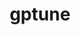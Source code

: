 ---
title: "gptune"
layout: cache
categories: [package, develop]
meta: {"versions": ["4.0.0"], "compilers": ["gcc@=11.1.0", "gcc@=11.4.0", "gcc@=9.4.0", "oneapi@=2023.2.0", "oneapi@=2023.2.1"], "oss": ["ubuntu20.04"], "platforms": ["linux"], "targets": ["neoverse_v1", "ppc64le", "x86_64_v3"], "stacks": ["e4s", "e4s-neoverse_v1", "e4s-oneapi", "e4s-power", "root"], "num_specs": 74, "num_specs_by_stack": {"e4s-neoverse_v1": 7, "root": 74, "e4s-power": 9, "e4s": 9, "e4s-oneapi": 49}}
spec_details: [{"hash": "pcq4znkjt5gcror5dyplfwdu5ni3vcj5", "compiler": "gcc@=11.4.0", "versions": ["4.0.0"], "os": "ubuntu20.04", "platform": "linux", "target": "neoverse_v1", "variants": ["build_system=cmake", "build_type=Release", "generator=make", "~hypre", "~ipo", "~mpispawn", "~superlu"], "stacks": ["e4s-neoverse_v1", "root"], "size": "-", "tarball": "https://binaries.spack.io/develop/build_cache/linux-ubuntu20.04-neoverse_v1/gcc-11.4.0/gptune-4.0.0/linux-ubuntu20.04-neoverse_v1-gcc-11.4.0-gptune-4.0.0-pcq4znkjt5gcror5dyplfwdu5ni3vcj5.spack"}, {"hash": "a4uzwupeu3jfdos2zfpardj4sncxde4m", "compiler": "gcc@=11.4.0", "versions": ["4.0.0"], "os": "ubuntu20.04", "platform": "linux", "target": "neoverse_v1", "variants": ["build_system=cmake", "build_type=Release", "generator=make", "~hypre", "~ipo", "~mpispawn", "~superlu"], "stacks": ["e4s-neoverse_v1", "root"], "size": "-", "tarball": "https://binaries.spack.io/develop/build_cache/linux-ubuntu20.04-neoverse_v1/gcc-11.4.0/gptune-4.0.0/linux-ubuntu20.04-neoverse_v1-gcc-11.4.0-gptune-4.0.0-a4uzwupeu3jfdos2zfpardj4sncxde4m.spack"}, {"hash": "cy65d752nkr6rhlb4hsxhnfmec3zboqn", "compiler": "gcc@=11.4.0", "versions": ["4.0.0"], "os": "ubuntu20.04", "platform": "linux", "target": "neoverse_v1", "variants": ["build_system=cmake", "build_type=Release", "generator=make", "~hypre", "~ipo", "~mpispawn", "~superlu"], "stacks": ["e4s-neoverse_v1", "root"], "size": "-", "tarball": "https://binaries.spack.io/develop/build_cache/linux-ubuntu20.04-neoverse_v1/gcc-11.4.0/gptune-4.0.0/linux-ubuntu20.04-neoverse_v1-gcc-11.4.0-gptune-4.0.0-cy65d752nkr6rhlb4hsxhnfmec3zboqn.spack"}, {"hash": "rbkmij6nqz7yar7ck67ozrarhqwh2uyh", "compiler": "gcc@=11.4.0", "versions": ["4.0.0"], "os": "ubuntu20.04", "platform": "linux", "target": "neoverse_v1", "variants": ["build_system=cmake", "build_type=Release", "generator=make", "~hypre", "~ipo", "~mpispawn", "~superlu"], "stacks": ["e4s-neoverse_v1", "root"], "size": "-", "tarball": "https://binaries.spack.io/develop/build_cache/linux-ubuntu20.04-neoverse_v1/gcc-11.4.0/gptune-4.0.0/linux-ubuntu20.04-neoverse_v1-gcc-11.4.0-gptune-4.0.0-rbkmij6nqz7yar7ck67ozrarhqwh2uyh.spack"}, {"hash": "njtpy5foqahtaeilpru42pse5brzkg3t", "compiler": "gcc@=11.4.0", "versions": ["4.0.0"], "os": "ubuntu20.04", "platform": "linux", "target": "neoverse_v1", "variants": ["build_system=cmake", "build_type=Release", "generator=make", "~hypre", "~ipo", "~mpispawn", "~superlu"], "stacks": ["e4s-neoverse_v1", "root"], "size": "-", "tarball": "https://binaries.spack.io/develop/build_cache/linux-ubuntu20.04-neoverse_v1/gcc-11.4.0/gptune-4.0.0/linux-ubuntu20.04-neoverse_v1-gcc-11.4.0-gptune-4.0.0-njtpy5foqahtaeilpru42pse5brzkg3t.spack"}, {"hash": "53te6j47xsb46jh3lua6mwnqa4ugzi7i", "compiler": "gcc@=11.4.0", "versions": ["4.0.0"], "os": "ubuntu20.04", "platform": "linux", "target": "neoverse_v1", "variants": ["build_system=cmake", "build_type=Release", "generator=make", "~hypre", "~ipo", "~mpispawn", "~superlu"], "stacks": ["e4s-neoverse_v1", "root"], "size": "-", "tarball": "https://binaries.spack.io/develop/build_cache/linux-ubuntu20.04-neoverse_v1/gcc-11.4.0/gptune-4.0.0/linux-ubuntu20.04-neoverse_v1-gcc-11.4.0-gptune-4.0.0-53te6j47xsb46jh3lua6mwnqa4ugzi7i.spack"}, {"hash": "62uicrk4wymcxh6m3m55g4rx55c7n2dh", "compiler": "gcc@=11.4.0", "versions": ["4.0.0"], "os": "ubuntu20.04", "platform": "linux", "target": "neoverse_v1", "variants": ["build_system=cmake", "build_type=Release", "generator=make", "~hypre", "~ipo", "~mpispawn", "~superlu"], "stacks": ["e4s-neoverse_v1", "root"], "size": "-", "tarball": "https://binaries.spack.io/develop/build_cache/linux-ubuntu20.04-neoverse_v1/gcc-11.4.0/gptune-4.0.0/linux-ubuntu20.04-neoverse_v1-gcc-11.4.0-gptune-4.0.0-62uicrk4wymcxh6m3m55g4rx55c7n2dh.spack"}, {"hash": "azwvm7ea24k32nyomrqku6b5kij2gjmf", "compiler": "gcc@=11.1.0", "versions": ["4.0.0"], "os": "ubuntu20.04", "platform": "linux", "target": "ppc64le", "variants": ["build_system=cmake", "build_type=Release", "generator=make", "~hypre", "~ipo", "+mpispawn", "~superlu"], "stacks": ["e4s-power", "root"], "size": "-", "tarball": "https://binaries.spack.io/develop/build_cache/linux-ubuntu20.04-ppc64le/gcc-11.1.0/gptune-4.0.0/linux-ubuntu20.04-ppc64le-gcc-11.1.0-gptune-4.0.0-azwvm7ea24k32nyomrqku6b5kij2gjmf.spack"}, {"hash": "l2bnfoztri5kn4g5pfnglcjeucsmhuao", "compiler": "gcc@=11.1.0", "versions": ["4.0.0"], "os": "ubuntu20.04", "platform": "linux", "target": "ppc64le", "variants": ["build_system=cmake", "build_type=Release", "generator=make", "~hypre", "~ipo", "+mpispawn", "~superlu"], "stacks": ["e4s-power", "root"], "size": "-", "tarball": "https://binaries.spack.io/develop/build_cache/linux-ubuntu20.04-ppc64le/gcc-11.1.0/gptune-4.0.0/linux-ubuntu20.04-ppc64le-gcc-11.1.0-gptune-4.0.0-l2bnfoztri5kn4g5pfnglcjeucsmhuao.spack"}, {"hash": "nhmmafdpontb6fmvpme4vyk2zlhguhh7", "compiler": "gcc@=9.4.0", "versions": ["4.0.0"], "os": "ubuntu20.04", "platform": "linux", "target": "ppc64le", "variants": ["build_system=cmake", "build_type=Release", "generator=make", "~hypre", "~ipo", "~mpispawn", "~superlu"], "stacks": ["e4s-power", "root"], "size": "-", "tarball": "https://binaries.spack.io/develop/build_cache/linux-ubuntu20.04-ppc64le/gcc-9.4.0/gptune-4.0.0/linux-ubuntu20.04-ppc64le-gcc-9.4.0-gptune-4.0.0-nhmmafdpontb6fmvpme4vyk2zlhguhh7.spack"}, {"hash": "xczndpbh4mvghxcj3ralljo6wfrgxx6z", "compiler": "gcc@=9.4.0", "versions": ["4.0.0"], "os": "ubuntu20.04", "platform": "linux", "target": "ppc64le", "variants": ["build_system=cmake", "build_type=Release", "generator=make", "~hypre", "~ipo", "~mpispawn", "~superlu"], "stacks": ["e4s-power", "root"], "size": "-", "tarball": "https://binaries.spack.io/develop/build_cache/linux-ubuntu20.04-ppc64le/gcc-9.4.0/gptune-4.0.0/linux-ubuntu20.04-ppc64le-gcc-9.4.0-gptune-4.0.0-xczndpbh4mvghxcj3ralljo6wfrgxx6z.spack"}, {"hash": "4zzozoh3ip53wozuslp4f6nlaiiyj54k", "compiler": "gcc@=9.4.0", "versions": ["4.0.0"], "os": "ubuntu20.04", "platform": "linux", "target": "ppc64le", "variants": ["build_system=cmake", "build_type=Release", "generator=make", "~hypre", "~ipo", "~mpispawn", "~superlu"], "stacks": ["e4s-power", "root"], "size": "-", "tarball": "https://binaries.spack.io/develop/build_cache/linux-ubuntu20.04-ppc64le/gcc-9.4.0/gptune-4.0.0/linux-ubuntu20.04-ppc64le-gcc-9.4.0-gptune-4.0.0-4zzozoh3ip53wozuslp4f6nlaiiyj54k.spack"}, {"hash": "macfutd4zwqrti6m66ujtavui2gkpipc", "compiler": "gcc@=9.4.0", "versions": ["4.0.0"], "os": "ubuntu20.04", "platform": "linux", "target": "ppc64le", "variants": ["build_system=cmake", "build_type=Release", "generator=make", "~hypre", "~ipo", "~mpispawn", "~superlu"], "stacks": ["e4s-power", "root"], "size": "-", "tarball": "https://binaries.spack.io/develop/build_cache/linux-ubuntu20.04-ppc64le/gcc-9.4.0/gptune-4.0.0/linux-ubuntu20.04-ppc64le-gcc-9.4.0-gptune-4.0.0-macfutd4zwqrti6m66ujtavui2gkpipc.spack"}, {"hash": "4bqb7itovs7lptan6dfjid5o5rruyf6r", "compiler": "gcc@=9.4.0", "versions": ["4.0.0"], "os": "ubuntu20.04", "platform": "linux", "target": "ppc64le", "variants": ["build_system=cmake", "build_type=Release", "generator=make", "~hypre", "~ipo", "~mpispawn", "~superlu"], "stacks": ["e4s-power", "root"], "size": "-", "tarball": "https://binaries.spack.io/develop/build_cache/linux-ubuntu20.04-ppc64le/gcc-9.4.0/gptune-4.0.0/linux-ubuntu20.04-ppc64le-gcc-9.4.0-gptune-4.0.0-4bqb7itovs7lptan6dfjid5o5rruyf6r.spack"}, {"hash": "j3ztx5nefmzq6zti3am5p3ax3wpo2gg3", "compiler": "gcc@=9.4.0", "versions": ["4.0.0"], "os": "ubuntu20.04", "platform": "linux", "target": "ppc64le", "variants": ["build_system=cmake", "build_type=Release", "generator=make", "~hypre", "~ipo", "~mpispawn", "~superlu"], "stacks": ["e4s-power", "root"], "size": "-", "tarball": "https://binaries.spack.io/develop/build_cache/linux-ubuntu20.04-ppc64le/gcc-9.4.0/gptune-4.0.0/linux-ubuntu20.04-ppc64le-gcc-9.4.0-gptune-4.0.0-j3ztx5nefmzq6zti3am5p3ax3wpo2gg3.spack"}, {"hash": "iwc3jqlk65vondlfapbo5hgkyuoj6pnt", "compiler": "gcc@=9.4.0", "versions": ["4.0.0"], "os": "ubuntu20.04", "platform": "linux", "target": "ppc64le", "variants": ["build_system=cmake", "build_type=Release", "generator=make", "~hypre", "~ipo", "~mpispawn", "~superlu"], "stacks": ["e4s-power", "root"], "size": "-", "tarball": "https://binaries.spack.io/develop/build_cache/linux-ubuntu20.04-ppc64le/gcc-9.4.0/gptune-4.0.0/linux-ubuntu20.04-ppc64le-gcc-9.4.0-gptune-4.0.0-iwc3jqlk65vondlfapbo5hgkyuoj6pnt.spack"}, {"hash": "cpqoegqfwhm2iibl3xkgjpcxk475c4ff", "compiler": "gcc@=11.4.0", "versions": ["4.0.0"], "os": "ubuntu20.04", "platform": "linux", "target": "x86_64_v3", "variants": ["build_system=cmake", "build_type=Release", "generator=make", "~hypre", "~ipo", "~mpispawn", "~superlu"], "stacks": ["e4s", "root"], "size": "-", "tarball": "https://binaries.spack.io/develop/build_cache/linux-ubuntu20.04-x86_64_v3/gcc-11.4.0/gptune-4.0.0/linux-ubuntu20.04-x86_64_v3-gcc-11.4.0-gptune-4.0.0-cpqoegqfwhm2iibl3xkgjpcxk475c4ff.spack"}, {"hash": "47tlydchwrzpqmbi6nimuehrpyl4jids", "compiler": "gcc@=11.4.0", "versions": ["4.0.0"], "os": "ubuntu20.04", "platform": "linux", "target": "x86_64_v3", "variants": ["build_system=cmake", "build_type=Release", "generator=make", "~hypre", "~ipo", "~mpispawn", "~superlu"], "stacks": ["e4s", "root"], "size": "-", "tarball": "https://binaries.spack.io/develop/build_cache/linux-ubuntu20.04-x86_64_v3/gcc-11.4.0/gptune-4.0.0/linux-ubuntu20.04-x86_64_v3-gcc-11.4.0-gptune-4.0.0-47tlydchwrzpqmbi6nimuehrpyl4jids.spack"}, {"hash": "yur2rbqy3pkkkw7wn7x25m7yozoodfbr", "compiler": "gcc@=11.4.0", "versions": ["4.0.0"], "os": "ubuntu20.04", "platform": "linux", "target": "x86_64_v3", "variants": ["build_system=cmake", "build_type=Release", "generator=make", "~hypre", "~ipo", "~mpispawn", "~superlu"], "stacks": ["e4s", "root"], "size": "-", "tarball": "https://binaries.spack.io/develop/build_cache/linux-ubuntu20.04-x86_64_v3/gcc-11.4.0/gptune-4.0.0/linux-ubuntu20.04-x86_64_v3-gcc-11.4.0-gptune-4.0.0-yur2rbqy3pkkkw7wn7x25m7yozoodfbr.spack"}, {"hash": "ztth5535aeaqakd7g2p6ksilgqt6c6qq", "compiler": "gcc@=11.4.0", "versions": ["4.0.0"], "os": "ubuntu20.04", "platform": "linux", "target": "x86_64_v3", "variants": ["build_system=cmake", "build_type=Release", "generator=make", "~hypre", "~ipo", "~mpispawn", "~superlu"], "stacks": ["e4s", "root"], "size": "-", "tarball": "https://binaries.spack.io/develop/build_cache/linux-ubuntu20.04-x86_64_v3/gcc-11.4.0/gptune-4.0.0/linux-ubuntu20.04-x86_64_v3-gcc-11.4.0-gptune-4.0.0-ztth5535aeaqakd7g2p6ksilgqt6c6qq.spack"}, {"hash": "u26zgc4x3cm7wvuyh5wbl45c7lareaop", "compiler": "gcc@=11.4.0", "versions": ["4.0.0"], "os": "ubuntu20.04", "platform": "linux", "target": "x86_64_v3", "variants": ["build_system=cmake", "build_type=Release", "generator=make", "~hypre", "~ipo", "~mpispawn", "~superlu"], "stacks": ["e4s", "root"], "size": "-", "tarball": "https://binaries.spack.io/develop/build_cache/linux-ubuntu20.04-x86_64_v3/gcc-11.4.0/gptune-4.0.0/linux-ubuntu20.04-x86_64_v3-gcc-11.4.0-gptune-4.0.0-u26zgc4x3cm7wvuyh5wbl45c7lareaop.spack"}, {"hash": "yr5mmbhzffsglxkdgyzebfkxsoee52w4", "compiler": "gcc@=11.4.0", "versions": ["4.0.0"], "os": "ubuntu20.04", "platform": "linux", "target": "x86_64_v3", "variants": ["build_system=cmake", "build_type=Release", "generator=make", "~hypre", "~ipo", "~mpispawn", "~superlu"], "stacks": ["e4s", "root"], "size": "-", "tarball": "https://binaries.spack.io/develop/build_cache/linux-ubuntu20.04-x86_64_v3/gcc-11.4.0/gptune-4.0.0/linux-ubuntu20.04-x86_64_v3-gcc-11.4.0-gptune-4.0.0-yr5mmbhzffsglxkdgyzebfkxsoee52w4.spack"}, {"hash": "52qk5uxckcxia334kchvhujvwkurujpk", "compiler": "gcc@=11.4.0", "versions": ["4.0.0"], "os": "ubuntu20.04", "platform": "linux", "target": "x86_64_v3", "variants": ["build_system=cmake", "build_type=Release", "generator=make", "~hypre", "~ipo", "~mpispawn", "~superlu"], "stacks": ["e4s", "root"], "size": "-", "tarball": "https://binaries.spack.io/develop/build_cache/linux-ubuntu20.04-x86_64_v3/gcc-11.4.0/gptune-4.0.0/linux-ubuntu20.04-x86_64_v3-gcc-11.4.0-gptune-4.0.0-52qk5uxckcxia334kchvhujvwkurujpk.spack"}, {"hash": "ircnoddoxhcve3rwgshefnnqc4jk7er7", "compiler": "gcc@=11.4.0", "versions": ["4.0.0"], "os": "ubuntu20.04", "platform": "linux", "target": "x86_64_v3", "variants": ["build_system=cmake", "build_type=Release", "generator=make", "~hypre", "~ipo", "~mpispawn", "~superlu"], "stacks": ["e4s", "root"], "size": "-", "tarball": "https://binaries.spack.io/develop/build_cache/linux-ubuntu20.04-x86_64_v3/gcc-11.4.0/gptune-4.0.0/linux-ubuntu20.04-x86_64_v3-gcc-11.4.0-gptune-4.0.0-ircnoddoxhcve3rwgshefnnqc4jk7er7.spack"}, {"hash": "mvpfbatdgrgsdddizugdzyjchh2f3ck6", "compiler": "gcc@=11.4.0", "versions": ["4.0.0"], "os": "ubuntu20.04", "platform": "linux", "target": "x86_64_v3", "variants": ["build_system=cmake", "build_type=Release", "generator=make", "~hypre", "~ipo", "~mpispawn", "~superlu"], "stacks": ["e4s", "root"], "size": "-", "tarball": "https://binaries.spack.io/develop/build_cache/linux-ubuntu20.04-x86_64_v3/gcc-11.4.0/gptune-4.0.0/linux-ubuntu20.04-x86_64_v3-gcc-11.4.0-gptune-4.0.0-mvpfbatdgrgsdddizugdzyjchh2f3ck6.spack"}, {"hash": "tbj526flrhpwhyumsm52dxlgtvbzr77j", "compiler": "oneapi@=2023.2.0", "versions": ["4.0.0"], "os": "ubuntu20.04", "platform": "linux", "target": "x86_64_v3", "variants": ["build_system=cmake", "build_type=Release", "generator=make", "~hypre", "~ipo", "~mpispawn", "~superlu"], "stacks": ["root", "e4s-oneapi"], "size": "-", "tarball": "https://binaries.spack.io/develop/build_cache/linux-ubuntu20.04-x86_64_v3/oneapi-2023.2.0/gptune-4.0.0/linux-ubuntu20.04-x86_64_v3-oneapi-2023.2.0-gptune-4.0.0-tbj526flrhpwhyumsm52dxlgtvbzr77j.spack"}, {"hash": "pwfjvqp5jyzbsiz6rd726lk7y5di3szo", "compiler": "oneapi@=2023.2.0", "versions": ["4.0.0"], "os": "ubuntu20.04", "platform": "linux", "target": "x86_64_v3", "variants": ["build_system=cmake", "build_type=Release", "generator=make", "~hypre", "~ipo", "~mpispawn", "~superlu"], "stacks": ["root", "e4s-oneapi"], "size": "-", "tarball": "https://binaries.spack.io/develop/build_cache/linux-ubuntu20.04-x86_64_v3/oneapi-2023.2.0/gptune-4.0.0/linux-ubuntu20.04-x86_64_v3-oneapi-2023.2.0-gptune-4.0.0-pwfjvqp5jyzbsiz6rd726lk7y5di3szo.spack"}, {"hash": "c2cuqbmyaaaarlaibvxm5pmgkujt4ipl", "compiler": "oneapi@=2023.2.0", "versions": ["4.0.0"], "os": "ubuntu20.04", "platform": "linux", "target": "x86_64_v3", "variants": ["build_system=cmake", "build_type=Release", "generator=make", "~hypre", "~ipo", "~mpispawn", "~superlu"], "stacks": ["root", "e4s-oneapi"], "size": "-", "tarball": "https://binaries.spack.io/develop/build_cache/linux-ubuntu20.04-x86_64_v3/oneapi-2023.2.0/gptune-4.0.0/linux-ubuntu20.04-x86_64_v3-oneapi-2023.2.0-gptune-4.0.0-c2cuqbmyaaaarlaibvxm5pmgkujt4ipl.spack"}, {"hash": "3kugvnl2kbagvzvcnht76hhbqli5gimb", "compiler": "oneapi@=2023.2.0", "versions": ["4.0.0"], "os": "ubuntu20.04", "platform": "linux", "target": "x86_64_v3", "variants": ["build_system=cmake", "build_type=Release", "generator=make", "~hypre", "~ipo", "~mpispawn", "~superlu"], "stacks": ["root", "e4s-oneapi"], "size": "-", "tarball": "https://binaries.spack.io/develop/build_cache/linux-ubuntu20.04-x86_64_v3/oneapi-2023.2.0/gptune-4.0.0/linux-ubuntu20.04-x86_64_v3-oneapi-2023.2.0-gptune-4.0.0-3kugvnl2kbagvzvcnht76hhbqli5gimb.spack"}, {"hash": "fnwv4z23hn4adbyhw7bbq6kygbuvr45v", "compiler": "oneapi@=2023.2.0", "versions": ["4.0.0"], "os": "ubuntu20.04", "platform": "linux", "target": "x86_64_v3", "variants": ["build_system=cmake", "build_type=Release", "generator=make", "~hypre", "~ipo", "~mpispawn", "~superlu"], "stacks": ["root", "e4s-oneapi"], "size": "-", "tarball": "https://binaries.spack.io/develop/build_cache/linux-ubuntu20.04-x86_64_v3/oneapi-2023.2.0/gptune-4.0.0/linux-ubuntu20.04-x86_64_v3-oneapi-2023.2.0-gptune-4.0.0-fnwv4z23hn4adbyhw7bbq6kygbuvr45v.spack"}, {"hash": "vvjhznxucfihgvwtwheg6sf7asbm5q6n", "compiler": "oneapi@=2023.2.0", "versions": ["4.0.0"], "os": "ubuntu20.04", "platform": "linux", "target": "x86_64_v3", "variants": ["build_system=cmake", "build_type=Release", "generator=make", "~hypre", "~ipo", "~mpispawn", "~superlu"], "stacks": ["root", "e4s-oneapi"], "size": "-", "tarball": "https://binaries.spack.io/develop/build_cache/linux-ubuntu20.04-x86_64_v3/oneapi-2023.2.0/gptune-4.0.0/linux-ubuntu20.04-x86_64_v3-oneapi-2023.2.0-gptune-4.0.0-vvjhznxucfihgvwtwheg6sf7asbm5q6n.spack"}, {"hash": "p36ioed4pcosy5scmgpknkiix3oppdeh", "compiler": "oneapi@=2023.2.0", "versions": ["4.0.0"], "os": "ubuntu20.04", "platform": "linux", "target": "x86_64_v3", "variants": ["build_system=cmake", "build_type=Release", "generator=make", "~hypre", "~ipo", "~mpispawn", "~superlu"], "stacks": ["root", "e4s-oneapi"], "size": "-", "tarball": "https://binaries.spack.io/develop/build_cache/linux-ubuntu20.04-x86_64_v3/oneapi-2023.2.0/gptune-4.0.0/linux-ubuntu20.04-x86_64_v3-oneapi-2023.2.0-gptune-4.0.0-p36ioed4pcosy5scmgpknkiix3oppdeh.spack"}, {"hash": "4f3s7td6renvwitzyrb23aigpohnmxc6", "compiler": "oneapi@=2023.2.1", "versions": ["4.0.0"], "os": "ubuntu20.04", "platform": "linux", "target": "x86_64_v3", "variants": ["build_system=cmake", "build_type=Release", "generator=make", "~hypre", "~ipo", "~mpispawn", "~superlu"], "stacks": ["root", "e4s-oneapi"], "size": "-", "tarball": "https://binaries.spack.io/develop/build_cache/linux-ubuntu20.04-x86_64_v3/oneapi-2023.2.1/gptune-4.0.0/linux-ubuntu20.04-x86_64_v3-oneapi-2023.2.1-gptune-4.0.0-4f3s7td6renvwitzyrb23aigpohnmxc6.spack"}, {"hash": "3rq7u2xjophurixdedebq6dsjbmy32r6", "compiler": "oneapi@=2023.2.1", "versions": ["4.0.0"], "os": "ubuntu20.04", "platform": "linux", "target": "x86_64_v3", "variants": ["build_system=cmake", "build_type=Release", "generator=make", "~hypre", "~ipo", "~mpispawn", "~superlu"], "stacks": ["root", "e4s-oneapi"], "size": "-", "tarball": "https://binaries.spack.io/develop/build_cache/linux-ubuntu20.04-x86_64_v3/oneapi-2023.2.1/gptune-4.0.0/linux-ubuntu20.04-x86_64_v3-oneapi-2023.2.1-gptune-4.0.0-3rq7u2xjophurixdedebq6dsjbmy32r6.spack"}, {"hash": "covif6comzef2wriokv2malll3ih46he", "compiler": "oneapi@=2023.2.1", "versions": ["4.0.0"], "os": "ubuntu20.04", "platform": "linux", "target": "x86_64_v3", "variants": ["build_system=cmake", "build_type=Release", "generator=make", "~hypre", "~ipo", "~mpispawn", "~superlu"], "stacks": ["root", "e4s-oneapi"], "size": "-", "tarball": "https://binaries.spack.io/develop/build_cache/linux-ubuntu20.04-x86_64_v3/oneapi-2023.2.1/gptune-4.0.0/linux-ubuntu20.04-x86_64_v3-oneapi-2023.2.1-gptune-4.0.0-covif6comzef2wriokv2malll3ih46he.spack"}, {"hash": "dnwesykfh5lkg3cmo6fw4am3bk3lopcd", "compiler": "oneapi@=2023.2.1", "versions": ["4.0.0"], "os": "ubuntu20.04", "platform": "linux", "target": "x86_64_v3", "variants": ["build_system=cmake", "build_type=Release", "generator=make", "~hypre", "~ipo", "~mpispawn", "~superlu"], "stacks": ["root", "e4s-oneapi"], "size": "-", "tarball": "https://binaries.spack.io/develop/build_cache/linux-ubuntu20.04-x86_64_v3/oneapi-2023.2.1/gptune-4.0.0/linux-ubuntu20.04-x86_64_v3-oneapi-2023.2.1-gptune-4.0.0-dnwesykfh5lkg3cmo6fw4am3bk3lopcd.spack"}, {"hash": "ayogbo7cxwrrz7pbcdosrs6kerr6y3wz", "compiler": "oneapi@=2023.2.1", "versions": ["4.0.0"], "os": "ubuntu20.04", "platform": "linux", "target": "x86_64_v3", "variants": ["build_system=cmake", "build_type=Release", "generator=make", "~hypre", "~ipo", "~mpispawn", "~superlu"], "stacks": ["root", "e4s-oneapi"], "size": "-", "tarball": "https://binaries.spack.io/develop/build_cache/linux-ubuntu20.04-x86_64_v3/oneapi-2023.2.1/gptune-4.0.0/linux-ubuntu20.04-x86_64_v3-oneapi-2023.2.1-gptune-4.0.0-ayogbo7cxwrrz7pbcdosrs6kerr6y3wz.spack"}, {"hash": "a3o536dcaivdfm56cefzswyv3o2odhva", "compiler": "oneapi@=2023.2.1", "versions": ["4.0.0"], "os": "ubuntu20.04", "platform": "linux", "target": "x86_64_v3", "variants": ["build_system=cmake", "build_type=Release", "generator=make", "~hypre", "~ipo", "~mpispawn", "~superlu"], "stacks": ["root", "e4s-oneapi"], "size": "-", "tarball": "https://binaries.spack.io/develop/build_cache/linux-ubuntu20.04-x86_64_v3/oneapi-2023.2.1/gptune-4.0.0/linux-ubuntu20.04-x86_64_v3-oneapi-2023.2.1-gptune-4.0.0-a3o536dcaivdfm56cefzswyv3o2odhva.spack"}, {"hash": "2abtgyaho5sw4vrgwxoa7a3oumo2lqn7", "compiler": "oneapi@=2023.2.1", "versions": ["4.0.0"], "os": "ubuntu20.04", "platform": "linux", "target": "x86_64_v3", "variants": ["build_system=cmake", "build_type=Release", "generator=make", "~hypre", "~ipo", "~mpispawn", "~superlu"], "stacks": ["root", "e4s-oneapi"], "size": "-", "tarball": "https://binaries.spack.io/develop/build_cache/linux-ubuntu20.04-x86_64_v3/oneapi-2023.2.1/gptune-4.0.0/linux-ubuntu20.04-x86_64_v3-oneapi-2023.2.1-gptune-4.0.0-2abtgyaho5sw4vrgwxoa7a3oumo2lqn7.spack"}, {"hash": "5wbztglxtbfkdg5jn2j4hqocghzlcxcf", "compiler": "oneapi@=2023.2.1", "versions": ["4.0.0"], "os": "ubuntu20.04", "platform": "linux", "target": "x86_64_v3", "variants": ["build_system=cmake", "build_type=Release", "generator=make", "~hypre", "~ipo", "~mpispawn", "~superlu"], "stacks": ["root", "e4s-oneapi"], "size": "-", "tarball": "https://binaries.spack.io/develop/build_cache/linux-ubuntu20.04-x86_64_v3/oneapi-2023.2.1/gptune-4.0.0/linux-ubuntu20.04-x86_64_v3-oneapi-2023.2.1-gptune-4.0.0-5wbztglxtbfkdg5jn2j4hqocghzlcxcf.spack"}, {"hash": "2fp3lfproycw254ruqj5ersuqkuttbkp", "compiler": "oneapi@=2023.2.1", "versions": ["4.0.0"], "os": "ubuntu20.04", "platform": "linux", "target": "x86_64_v3", "variants": ["build_system=cmake", "build_type=Release", "generator=make", "~hypre", "~ipo", "~mpispawn", "~superlu"], "stacks": ["root", "e4s-oneapi"], "size": "-", "tarball": "https://binaries.spack.io/develop/build_cache/linux-ubuntu20.04-x86_64_v3/oneapi-2023.2.1/gptune-4.0.0/linux-ubuntu20.04-x86_64_v3-oneapi-2023.2.1-gptune-4.0.0-2fp3lfproycw254ruqj5ersuqkuttbkp.spack"}, {"hash": "cofkjm7byj3k5cbq53brz47xd7bm6a5d", "compiler": "oneapi@=2023.2.1", "versions": ["4.0.0"], "os": "ubuntu20.04", "platform": "linux", "target": "x86_64_v3", "variants": ["build_system=cmake", "build_type=Release", "generator=make", "~hypre", "~ipo", "~mpispawn", "~superlu"], "stacks": ["root", "e4s-oneapi"], "size": "-", "tarball": "https://binaries.spack.io/develop/build_cache/linux-ubuntu20.04-x86_64_v3/oneapi-2023.2.1/gptune-4.0.0/linux-ubuntu20.04-x86_64_v3-oneapi-2023.2.1-gptune-4.0.0-cofkjm7byj3k5cbq53brz47xd7bm6a5d.spack"}, {"hash": "v4iifvd7353vcdhm37g2rqd3f4wzlhpw", "compiler": "oneapi@=2023.2.1", "versions": ["4.0.0"], "os": "ubuntu20.04", "platform": "linux", "target": "x86_64_v3", "variants": ["build_system=cmake", "build_type=Release", "generator=make", "~hypre", "~ipo", "~mpispawn", "~superlu"], "stacks": ["root", "e4s-oneapi"], "size": "-", "tarball": "https://binaries.spack.io/develop/build_cache/linux-ubuntu20.04-x86_64_v3/oneapi-2023.2.1/gptune-4.0.0/linux-ubuntu20.04-x86_64_v3-oneapi-2023.2.1-gptune-4.0.0-v4iifvd7353vcdhm37g2rqd3f4wzlhpw.spack"}, {"hash": "n7vtgkogecwz7aqchpozvbljollaj23s", "compiler": "oneapi@=2023.2.1", "versions": ["4.0.0"], "os": "ubuntu20.04", "platform": "linux", "target": "x86_64_v3", "variants": ["build_system=cmake", "build_type=Release", "generator=make", "~hypre", "~ipo", "~mpispawn", "~superlu"], "stacks": ["root", "e4s-oneapi"], "size": "-", "tarball": "https://binaries.spack.io/develop/build_cache/linux-ubuntu20.04-x86_64_v3/oneapi-2023.2.1/gptune-4.0.0/linux-ubuntu20.04-x86_64_v3-oneapi-2023.2.1-gptune-4.0.0-n7vtgkogecwz7aqchpozvbljollaj23s.spack"}, {"hash": "sprmvy3dn5k2suetxeuc3gkkumka272k", "compiler": "oneapi@=2023.2.1", "versions": ["4.0.0"], "os": "ubuntu20.04", "platform": "linux", "target": "x86_64_v3", "variants": ["build_system=cmake", "build_type=Release", "generator=make", "~hypre", "~ipo", "~mpispawn", "~superlu"], "stacks": ["root", "e4s-oneapi"], "size": "-", "tarball": "https://binaries.spack.io/develop/build_cache/linux-ubuntu20.04-x86_64_v3/oneapi-2023.2.1/gptune-4.0.0/linux-ubuntu20.04-x86_64_v3-oneapi-2023.2.1-gptune-4.0.0-sprmvy3dn5k2suetxeuc3gkkumka272k.spack"}, {"hash": "hn4oyj23h762ddpqlwbnzcsev64i5ru7", "compiler": "oneapi@=2023.2.1", "versions": ["4.0.0"], "os": "ubuntu20.04", "platform": "linux", "target": "x86_64_v3", "variants": ["build_system=cmake", "build_type=Release", "generator=make", "~hypre", "~ipo", "~mpispawn", "~superlu"], "stacks": ["root", "e4s-oneapi"], "size": "-", "tarball": "https://binaries.spack.io/develop/build_cache/linux-ubuntu20.04-x86_64_v3/oneapi-2023.2.1/gptune-4.0.0/linux-ubuntu20.04-x86_64_v3-oneapi-2023.2.1-gptune-4.0.0-hn4oyj23h762ddpqlwbnzcsev64i5ru7.spack"}, {"hash": "jnjjfacpa4tutjrb2nqbnezpuow27zva", "compiler": "oneapi@=2023.2.1", "versions": ["4.0.0"], "os": "ubuntu20.04", "platform": "linux", "target": "x86_64_v3", "variants": ["build_system=cmake", "build_type=Release", "generator=make", "~hypre", "~ipo", "~mpispawn", "~superlu"], "stacks": ["root", "e4s-oneapi"], "size": "-", "tarball": "https://binaries.spack.io/develop/build_cache/linux-ubuntu20.04-x86_64_v3/oneapi-2023.2.1/gptune-4.0.0/linux-ubuntu20.04-x86_64_v3-oneapi-2023.2.1-gptune-4.0.0-jnjjfacpa4tutjrb2nqbnezpuow27zva.spack"}, {"hash": "lw5nwbi2rx64e76xtaabiz7lrqwzbosr", "compiler": "oneapi@=2023.2.1", "versions": ["4.0.0"], "os": "ubuntu20.04", "platform": "linux", "target": "x86_64_v3", "variants": ["build_system=cmake", "build_type=Release", "generator=make", "~hypre", "~ipo", "~mpispawn", "~superlu"], "stacks": ["root", "e4s-oneapi"], "size": "-", "tarball": "https://binaries.spack.io/develop/build_cache/linux-ubuntu20.04-x86_64_v3/oneapi-2023.2.1/gptune-4.0.0/linux-ubuntu20.04-x86_64_v3-oneapi-2023.2.1-gptune-4.0.0-lw5nwbi2rx64e76xtaabiz7lrqwzbosr.spack"}, {"hash": "mmq7kthqkddllcktw6ycpjtstppdaq2z", "compiler": "oneapi@=2023.2.1", "versions": ["4.0.0"], "os": "ubuntu20.04", "platform": "linux", "target": "x86_64_v3", "variants": ["build_system=cmake", "build_type=Release", "generator=make", "~hypre", "~ipo", "~mpispawn", "~superlu"], "stacks": ["root", "e4s-oneapi"], "size": "-", "tarball": "https://binaries.spack.io/develop/build_cache/linux-ubuntu20.04-x86_64_v3/oneapi-2023.2.1/gptune-4.0.0/linux-ubuntu20.04-x86_64_v3-oneapi-2023.2.1-gptune-4.0.0-mmq7kthqkddllcktw6ycpjtstppdaq2z.spack"}, {"hash": "qfu5ayq6fzqoje5z23cutc3grtk4ydiz", "compiler": "oneapi@=2023.2.1", "versions": ["4.0.0"], "os": "ubuntu20.04", "platform": "linux", "target": "x86_64_v3", "variants": ["build_system=cmake", "build_type=Release", "generator=make", "~hypre", "~ipo", "~mpispawn", "~superlu"], "stacks": ["root", "e4s-oneapi"], "size": "-", "tarball": "https://binaries.spack.io/develop/build_cache/linux-ubuntu20.04-x86_64_v3/oneapi-2023.2.1/gptune-4.0.0/linux-ubuntu20.04-x86_64_v3-oneapi-2023.2.1-gptune-4.0.0-qfu5ayq6fzqoje5z23cutc3grtk4ydiz.spack"}, {"hash": "e5hcxfyuzzjfonsej3ydjdz657uxf5mn", "compiler": "oneapi@=2023.2.1", "versions": ["4.0.0"], "os": "ubuntu20.04", "platform": "linux", "target": "x86_64_v3", "variants": ["build_system=cmake", "build_type=Release", "generator=make", "~hypre", "~ipo", "~mpispawn", "~superlu"], "stacks": ["root", "e4s-oneapi"], "size": "-", "tarball": "https://binaries.spack.io/develop/build_cache/linux-ubuntu20.04-x86_64_v3/oneapi-2023.2.1/gptune-4.0.0/linux-ubuntu20.04-x86_64_v3-oneapi-2023.2.1-gptune-4.0.0-e5hcxfyuzzjfonsej3ydjdz657uxf5mn.spack"}, {"hash": "fkgxre5yxszq6bwiqy6vojx6ccytigrn", "compiler": "oneapi@=2023.2.1", "versions": ["4.0.0"], "os": "ubuntu20.04", "platform": "linux", "target": "x86_64_v3", "variants": ["build_system=cmake", "build_type=Release", "generator=make", "~hypre", "~ipo", "~mpispawn", "~superlu"], "stacks": ["root", "e4s-oneapi"], "size": "-", "tarball": "https://binaries.spack.io/develop/build_cache/linux-ubuntu20.04-x86_64_v3/oneapi-2023.2.1/gptune-4.0.0/linux-ubuntu20.04-x86_64_v3-oneapi-2023.2.1-gptune-4.0.0-fkgxre5yxszq6bwiqy6vojx6ccytigrn.spack"}, {"hash": "ds2wjgywijhj7ynl5ou25t4kt6pcwrtr", "compiler": "oneapi@=2023.2.1", "versions": ["4.0.0"], "os": "ubuntu20.04", "platform": "linux", "target": "x86_64_v3", "variants": ["build_system=cmake", "build_type=Release", "generator=make", "~hypre", "~ipo", "~mpispawn", "~superlu"], "stacks": ["root", "e4s-oneapi"], "size": "-", "tarball": "https://binaries.spack.io/develop/build_cache/linux-ubuntu20.04-x86_64_v3/oneapi-2023.2.1/gptune-4.0.0/linux-ubuntu20.04-x86_64_v3-oneapi-2023.2.1-gptune-4.0.0-ds2wjgywijhj7ynl5ou25t4kt6pcwrtr.spack"}, {"hash": "eqygsb7rltuhszxin4vvcrsd2pjb7kff", "compiler": "oneapi@=2023.2.1", "versions": ["4.0.0"], "os": "ubuntu20.04", "platform": "linux", "target": "x86_64_v3", "variants": ["build_system=cmake", "build_type=Release", "generator=make", "~hypre", "~ipo", "~mpispawn", "~superlu"], "stacks": ["root", "e4s-oneapi"], "size": "-", "tarball": "https://binaries.spack.io/develop/build_cache/linux-ubuntu20.04-x86_64_v3/oneapi-2023.2.1/gptune-4.0.0/linux-ubuntu20.04-x86_64_v3-oneapi-2023.2.1-gptune-4.0.0-eqygsb7rltuhszxin4vvcrsd2pjb7kff.spack"}, {"hash": "in76s3oefdr7o6ex3xpx6lgsaateqcei", "compiler": "oneapi@=2023.2.1", "versions": ["4.0.0"], "os": "ubuntu20.04", "platform": "linux", "target": "x86_64_v3", "variants": ["build_system=cmake", "build_type=Release", "generator=make", "~hypre", "~ipo", "~mpispawn", "~superlu"], "stacks": ["root", "e4s-oneapi"], "size": "-", "tarball": "https://binaries.spack.io/develop/build_cache/linux-ubuntu20.04-x86_64_v3/oneapi-2023.2.1/gptune-4.0.0/linux-ubuntu20.04-x86_64_v3-oneapi-2023.2.1-gptune-4.0.0-in76s3oefdr7o6ex3xpx6lgsaateqcei.spack"}, {"hash": "eywgjvcw36g5miihmatzmz6yq6nsmhwd", "compiler": "oneapi@=2023.2.1", "versions": ["4.0.0"], "os": "ubuntu20.04", "platform": "linux", "target": "x86_64_v3", "variants": ["build_system=cmake", "build_type=Release", "generator=make", "~hypre", "~ipo", "~mpispawn", "~superlu"], "stacks": ["root", "e4s-oneapi"], "size": "-", "tarball": "https://binaries.spack.io/develop/build_cache/linux-ubuntu20.04-x86_64_v3/oneapi-2023.2.1/gptune-4.0.0/linux-ubuntu20.04-x86_64_v3-oneapi-2023.2.1-gptune-4.0.0-eywgjvcw36g5miihmatzmz6yq6nsmhwd.spack"}, {"hash": "k3femdtfogrcjxzlkj2v7n6qoul4u2eo", "compiler": "oneapi@=2023.2.1", "versions": ["4.0.0"], "os": "ubuntu20.04", "platform": "linux", "target": "x86_64_v3", "variants": ["build_system=cmake", "build_type=Release", "generator=make", "~hypre", "~ipo", "~mpispawn", "~superlu"], "stacks": ["root", "e4s-oneapi"], "size": "-", "tarball": "https://binaries.spack.io/develop/build_cache/linux-ubuntu20.04-x86_64_v3/oneapi-2023.2.1/gptune-4.0.0/linux-ubuntu20.04-x86_64_v3-oneapi-2023.2.1-gptune-4.0.0-k3femdtfogrcjxzlkj2v7n6qoul4u2eo.spack"}, {"hash": "nik7a4criuiei75vcsfuk4w3doj3ufow", "compiler": "oneapi@=2023.2.1", "versions": ["4.0.0"], "os": "ubuntu20.04", "platform": "linux", "target": "x86_64_v3", "variants": ["build_system=cmake", "build_type=Release", "generator=make", "~hypre", "~ipo", "~mpispawn", "~superlu"], "stacks": ["root", "e4s-oneapi"], "size": "-", "tarball": "https://binaries.spack.io/develop/build_cache/linux-ubuntu20.04-x86_64_v3/oneapi-2023.2.1/gptune-4.0.0/linux-ubuntu20.04-x86_64_v3-oneapi-2023.2.1-gptune-4.0.0-nik7a4criuiei75vcsfuk4w3doj3ufow.spack"}, {"hash": "pzg37sp4qhxxuayuosma35y6tsqrdzny", "compiler": "oneapi@=2023.2.1", "versions": ["4.0.0"], "os": "ubuntu20.04", "platform": "linux", "target": "x86_64_v3", "variants": ["build_system=cmake", "build_type=Release", "generator=make", "~hypre", "~ipo", "~mpispawn", "~superlu"], "stacks": ["root", "e4s-oneapi"], "size": "-", "tarball": "https://binaries.spack.io/develop/build_cache/linux-ubuntu20.04-x86_64_v3/oneapi-2023.2.1/gptune-4.0.0/linux-ubuntu20.04-x86_64_v3-oneapi-2023.2.1-gptune-4.0.0-pzg37sp4qhxxuayuosma35y6tsqrdzny.spack"}, {"hash": "m2vjy6kiu6lxblr57h6y4svjb3qek6jh", "compiler": "oneapi@=2023.2.1", "versions": ["4.0.0"], "os": "ubuntu20.04", "platform": "linux", "target": "x86_64_v3", "variants": ["build_system=cmake", "build_type=Release", "generator=make", "~hypre", "~ipo", "~mpispawn", "~superlu"], "stacks": ["root", "e4s-oneapi"], "size": "-", "tarball": "https://binaries.spack.io/develop/build_cache/linux-ubuntu20.04-x86_64_v3/oneapi-2023.2.1/gptune-4.0.0/linux-ubuntu20.04-x86_64_v3-oneapi-2023.2.1-gptune-4.0.0-m2vjy6kiu6lxblr57h6y4svjb3qek6jh.spack"}, {"hash": "mvjsqcjhmr6sqilsm2nw42gaib64fijl", "compiler": "oneapi@=2023.2.1", "versions": ["4.0.0"], "os": "ubuntu20.04", "platform": "linux", "target": "x86_64_v3", "variants": ["build_system=cmake", "build_type=Release", "generator=make", "~hypre", "~ipo", "~mpispawn", "~superlu"], "stacks": ["root", "e4s-oneapi"], "size": "-", "tarball": "https://binaries.spack.io/develop/build_cache/linux-ubuntu20.04-x86_64_v3/oneapi-2023.2.1/gptune-4.0.0/linux-ubuntu20.04-x86_64_v3-oneapi-2023.2.1-gptune-4.0.0-mvjsqcjhmr6sqilsm2nw42gaib64fijl.spack"}, {"hash": "ruxslyilk2po6p6itjbacj2mbgixlthj", "compiler": "oneapi@=2023.2.1", "versions": ["4.0.0"], "os": "ubuntu20.04", "platform": "linux", "target": "x86_64_v3", "variants": ["build_system=cmake", "build_type=Release", "generator=make", "~hypre", "~ipo", "~mpispawn", "~superlu"], "stacks": ["root", "e4s-oneapi"], "size": "-", "tarball": "https://binaries.spack.io/develop/build_cache/linux-ubuntu20.04-x86_64_v3/oneapi-2023.2.1/gptune-4.0.0/linux-ubuntu20.04-x86_64_v3-oneapi-2023.2.1-gptune-4.0.0-ruxslyilk2po6p6itjbacj2mbgixlthj.spack"}, {"hash": "ogbqi4v4g4qswlya5c7sgkjvhwwpmocn", "compiler": "oneapi@=2023.2.1", "versions": ["4.0.0"], "os": "ubuntu20.04", "platform": "linux", "target": "x86_64_v3", "variants": ["build_system=cmake", "build_type=Release", "generator=make", "~hypre", "~ipo", "~mpispawn", "~superlu"], "stacks": ["root", "e4s-oneapi"], "size": "-", "tarball": "https://binaries.spack.io/develop/build_cache/linux-ubuntu20.04-x86_64_v3/oneapi-2023.2.1/gptune-4.0.0/linux-ubuntu20.04-x86_64_v3-oneapi-2023.2.1-gptune-4.0.0-ogbqi4v4g4qswlya5c7sgkjvhwwpmocn.spack"}, {"hash": "mmedccnng4xbbf2klphwpwysh4t67ynp", "compiler": "oneapi@=2023.2.1", "versions": ["4.0.0"], "os": "ubuntu20.04", "platform": "linux", "target": "x86_64_v3", "variants": ["build_system=cmake", "build_type=Release", "generator=make", "~hypre", "~ipo", "~mpispawn", "~superlu"], "stacks": ["root", "e4s-oneapi"], "size": "-", "tarball": "https://binaries.spack.io/develop/build_cache/linux-ubuntu20.04-x86_64_v3/oneapi-2023.2.1/gptune-4.0.0/linux-ubuntu20.04-x86_64_v3-oneapi-2023.2.1-gptune-4.0.0-mmedccnng4xbbf2klphwpwysh4t67ynp.spack"}, {"hash": "reccuinoredpuheasxbpfl3q7jdielxz", "compiler": "oneapi@=2023.2.1", "versions": ["4.0.0"], "os": "ubuntu20.04", "platform": "linux", "target": "x86_64_v3", "variants": ["build_system=cmake", "build_type=Release", "generator=make", "~hypre", "~ipo", "~mpispawn", "~superlu"], "stacks": ["root", "e4s-oneapi"], "size": "-", "tarball": "https://binaries.spack.io/develop/build_cache/linux-ubuntu20.04-x86_64_v3/oneapi-2023.2.1/gptune-4.0.0/linux-ubuntu20.04-x86_64_v3-oneapi-2023.2.1-gptune-4.0.0-reccuinoredpuheasxbpfl3q7jdielxz.spack"}, {"hash": "po5wv5gxqw5tnvfltyw2yp6ydi7r2sef", "compiler": "oneapi@=2023.2.1", "versions": ["4.0.0"], "os": "ubuntu20.04", "platform": "linux", "target": "x86_64_v3", "variants": ["build_system=cmake", "build_type=Release", "generator=make", "~hypre", "~ipo", "~mpispawn", "~superlu"], "stacks": ["root", "e4s-oneapi"], "size": "-", "tarball": "https://binaries.spack.io/develop/build_cache/linux-ubuntu20.04-x86_64_v3/oneapi-2023.2.1/gptune-4.0.0/linux-ubuntu20.04-x86_64_v3-oneapi-2023.2.1-gptune-4.0.0-po5wv5gxqw5tnvfltyw2yp6ydi7r2sef.spack"}, {"hash": "p5btfczhd2ewltpynzq34u2j2z4zqdpp", "compiler": "oneapi@=2023.2.1", "versions": ["4.0.0"], "os": "ubuntu20.04", "platform": "linux", "target": "x86_64_v3", "variants": ["build_system=cmake", "build_type=Release", "generator=make", "~hypre", "~ipo", "~mpispawn", "~superlu"], "stacks": ["root", "e4s-oneapi"], "size": "-", "tarball": "https://binaries.spack.io/develop/build_cache/linux-ubuntu20.04-x86_64_v3/oneapi-2023.2.1/gptune-4.0.0/linux-ubuntu20.04-x86_64_v3-oneapi-2023.2.1-gptune-4.0.0-p5btfczhd2ewltpynzq34u2j2z4zqdpp.spack"}, {"hash": "pj7kiqhho3wn6vyq4u7apsq5gi54eivd", "compiler": "oneapi@=2023.2.1", "versions": ["4.0.0"], "os": "ubuntu20.04", "platform": "linux", "target": "x86_64_v3", "variants": ["build_system=cmake", "build_type=Release", "generator=make", "~hypre", "~ipo", "~mpispawn", "~superlu"], "stacks": ["root", "e4s-oneapi"], "size": "-", "tarball": "https://binaries.spack.io/develop/build_cache/linux-ubuntu20.04-x86_64_v3/oneapi-2023.2.1/gptune-4.0.0/linux-ubuntu20.04-x86_64_v3-oneapi-2023.2.1-gptune-4.0.0-pj7kiqhho3wn6vyq4u7apsq5gi54eivd.spack"}, {"hash": "wf2f5a5jyay3irakqkfyu5zuri52zw4u", "compiler": "oneapi@=2023.2.1", "versions": ["4.0.0"], "os": "ubuntu20.04", "platform": "linux", "target": "x86_64_v3", "variants": ["build_system=cmake", "build_type=Release", "generator=make", "~hypre", "~ipo", "~mpispawn", "~superlu"], "stacks": ["root", "e4s-oneapi"], "size": "-", "tarball": "https://binaries.spack.io/develop/build_cache/linux-ubuntu20.04-x86_64_v3/oneapi-2023.2.1/gptune-4.0.0/linux-ubuntu20.04-x86_64_v3-oneapi-2023.2.1-gptune-4.0.0-wf2f5a5jyay3irakqkfyu5zuri52zw4u.spack"}, {"hash": "s2qs3fidhdi4jo5vmyzmbjebkbg2bdwi", "compiler": "oneapi@=2023.2.1", "versions": ["4.0.0"], "os": "ubuntu20.04", "platform": "linux", "target": "x86_64_v3", "variants": ["build_system=cmake", "build_type=Release", "generator=make", "~hypre", "~ipo", "~mpispawn", "~superlu"], "stacks": ["root", "e4s-oneapi"], "size": "-", "tarball": "https://binaries.spack.io/develop/build_cache/linux-ubuntu20.04-x86_64_v3/oneapi-2023.2.1/gptune-4.0.0/linux-ubuntu20.04-x86_64_v3-oneapi-2023.2.1-gptune-4.0.0-s2qs3fidhdi4jo5vmyzmbjebkbg2bdwi.spack"}, {"hash": "usdhdwuhs4sjcttfb5tbtbuzd3g2ep3o", "compiler": "oneapi@=2023.2.1", "versions": ["4.0.0"], "os": "ubuntu20.04", "platform": "linux", "target": "x86_64_v3", "variants": ["build_system=cmake", "build_type=Release", "generator=make", "~hypre", "~ipo", "~mpispawn", "~superlu"], "stacks": ["root", "e4s-oneapi"], "size": "-", "tarball": "https://binaries.spack.io/develop/build_cache/linux-ubuntu20.04-x86_64_v3/oneapi-2023.2.1/gptune-4.0.0/linux-ubuntu20.04-x86_64_v3-oneapi-2023.2.1-gptune-4.0.0-usdhdwuhs4sjcttfb5tbtbuzd3g2ep3o.spack"}, {"hash": "rn6egwsz44xyl6zydyzavq6ll5v2kmnb", "compiler": "oneapi@=2023.2.1", "versions": ["4.0.0"], "os": "ubuntu20.04", "platform": "linux", "target": "x86_64_v3", "variants": ["build_system=cmake", "build_type=Release", "generator=make", "~hypre", "~ipo", "~mpispawn", "~superlu"], "stacks": ["root", "e4s-oneapi"], "size": "-", "tarball": "https://binaries.spack.io/develop/build_cache/linux-ubuntu20.04-x86_64_v3/oneapi-2023.2.1/gptune-4.0.0/linux-ubuntu20.04-x86_64_v3-oneapi-2023.2.1-gptune-4.0.0-rn6egwsz44xyl6zydyzavq6ll5v2kmnb.spack"}, {"hash": "wehv7jo2x6ugeof6svwzn4wjxwwo4m5b", "compiler": "oneapi@=2023.2.1", "versions": ["4.0.0"], "os": "ubuntu20.04", "platform": "linux", "target": "x86_64_v3", "variants": ["build_system=cmake", "build_type=Release", "generator=make", "~hypre", "~ipo", "~mpispawn", "~superlu"], "stacks": ["root", "e4s-oneapi"], "size": "-", "tarball": "https://binaries.spack.io/develop/build_cache/linux-ubuntu20.04-x86_64_v3/oneapi-2023.2.1/gptune-4.0.0/linux-ubuntu20.04-x86_64_v3-oneapi-2023.2.1-gptune-4.0.0-wehv7jo2x6ugeof6svwzn4wjxwwo4m5b.spack"}, {"hash": "qe2z62slbiolroonifodbfev2wuvpb5u", "compiler": "oneapi@=2023.2.1", "versions": ["4.0.0"], "os": "ubuntu20.04", "platform": "linux", "target": "x86_64_v3", "variants": ["build_system=cmake", "build_type=Release", "generator=make", "~hypre", "~ipo", "~mpispawn", "~superlu"], "stacks": ["root", "e4s-oneapi"], "size": "-", "tarball": "https://binaries.spack.io/develop/build_cache/linux-ubuntu20.04-x86_64_v3/oneapi-2023.2.1/gptune-4.0.0/linux-ubuntu20.04-x86_64_v3-oneapi-2023.2.1-gptune-4.0.0-qe2z62slbiolroonifodbfev2wuvpb5u.spack"}]
---